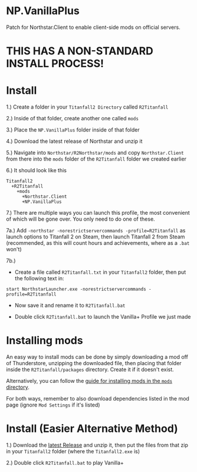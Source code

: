 # NP.VanillaPlus
Patch for Northstar.Client to enable client-side mods on official servers.

# THIS HAS A NON-STANDARD INSTALL PROCESS!

# Install

1.) Create a folder in your `Titanfall2 Directory` called `R2Titanfall`

2.) Inside of that folder, create another one called `mods`

3.) Place the `NP.VanillaPlus` folder inside of that folder

4.) Download the latest release of Northstar and unzip it

5.) Navigate into `Northstar/R2Northstar/mods` and copy `Northstar.Client` from there into the `mods` folder of the `R2Titanfall` folder we created earlier

6.) It should look like this
```
Titanfall2
  +R2Titanfall
    +mods
      +Northstar.Client
      +NP.VanillaPlus
```

7.) There are multiple ways you can launch this profile, the most convenient of which will be gone over. You only need to do one of these.

7a.) Add `-northstar -norestrictservercommands -profile=R2Titanfall` as launch options to Titanfall 2 on Steam, then launch Titanfall 2 from Steam (recommended, as this will count hours and achievements, where as a `.bat` won't)

7b.)
- Create a file called `R2Titanfall.txt` in your `Titanfall2` folder, then put the following text in:
```
start NorthstarLauncher.exe -norestrictservercommands -profile=R2Titanfall
```
- Now save it and rename it to `R2Titanfall.bat`

- Double click `R2Titanfall.bat` to launch the Vanilla+ Profile we just made

# Installing mods

An easy way to install mods can be done by simply downloading a mod off of Thunderstore, unzipping the downloaded file, then placing that folder inside the `R2Titanfall/packages` directory. Create it if it doesn't exist.

Alternatively, you can follow the [guide for installing mods in the `mods` directory](https://r2northstar.gitbook.io/r2northstar-wiki/installing-northstar/manual-installation#installing-northstar-mods-manually).

For both ways, remember to also download dependencies listed in the mod page (ignore `Mod Settings` if it's listed)

# Install (Easier Alternative Method)

1.) Download the [latest Release](https://github.com/Zayveeo5e/NP.VanillaPlus/releases/tag/v1.3.2_ns-1.18.2) and unzip it, then put the files from that zip in your `Titanfall2` folder (where the `Titanfall2.exe` is)

2.) Double click `R2Titanfall.bat` to play Vanilla+
